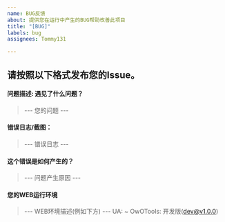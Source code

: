 ```yaml
---
name: BUG反馈
about: 提供您在运行中产生的BUG帮助改善此项目
title: "[BUG]"
labels: bug
assignees: Tommy131

---
```


请按照以下格式发布您的Issue。
------


#### 问题描述: 遇见了什么问题？
> --- 您的问题 ---


#### 错误日志/截图：
> --- 错误日志 ---


#### 这个错误是如何产生的？
> --- 问题产生原因 ---


#### 您的WEB运行环境
> --- WEB环境描述(例如下方) ---
UA: ~
OwOTools: 开发版(dev@v1.0.0)
